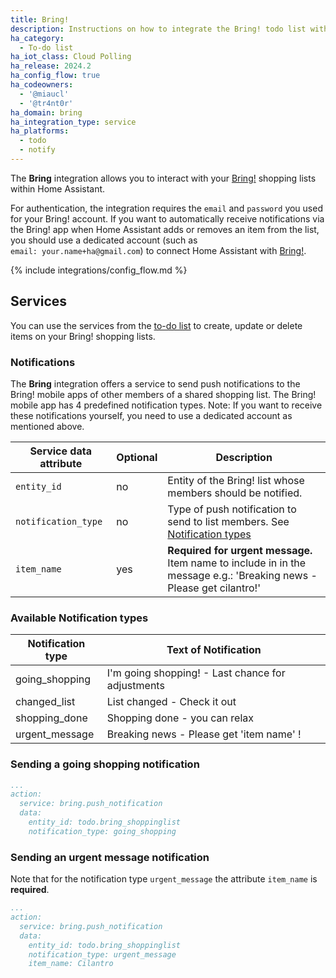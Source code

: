 ```yaml
---
title: Bring!
description: Instructions on how to integrate the Bring! todo list with Home Assistant.
ha_category:
  - To-do list
ha_iot_class: Cloud Polling
ha_release: 2024.2
ha_config_flow: true
ha_codeowners:
  - '@miaucl'
  - '@tr4nt0r'
ha_domain: bring
ha_integration_type: service
ha_platforms:
  - todo
  - notify
---
```


The **Bring** integration allows you to interact with your [Bring!](https://www.getbring.com/) shopping lists within Home Assistant.

For authentication, the integration requires the `email` and `password` you used for your Bring! account. If you want to automatically receive notifications via the Bring! app when Home Assistant adds or removes an item from the list, you should use a dedicated account (such as `email: your.name+ha@gmail.com`) to connect Home Assistant with [Bring!](https://www.getbring.com/).

{% include integrations/config_flow.md %}

## Services

You can use the services from the [to-do list](/integrations/todo/) to create, update or delete items on your Bring! shopping lists.

### Notifications

The **Bring** integration offers a service to send push notifications to the Bring! mobile apps of other members of a shared shopping list. The Bring! mobile app has 4 predefined notification types. Note: If you want to receive these notifications yourself, you need to use a dedicated account as mentioned above.

| Service data attribute | Optional | Description |
| ---------------------- | -------- | ----------- |
| `entity_id`            |       no | Entity of the Bring! list whose members should be notified.
| `notification_type`    |       no | Type of push notification to send to list members. See [Notification types](#available-notification-types)
| `item_name`            |      yes | **Required for urgent message.** Item name to include in in the message e.g.: 'Breaking news - Please get cilantro!'

### Available Notification types

| Notification type | Text of Notification |
|-------------------|-------------|
| going_shopping| I'm going shopping! - Last chance for adjustments |
| changed_list | List changed - Check it out |
| shopping_done | Shopping done - you can relax |
| urgent_message | Breaking news - Please get 'item name' ! |

### Sending a going shopping notification

```yaml
...
action:
  service: bring.push_notification
  data:
    entity_id: todo.bring_shoppinglist
    notification_type: going_shopping 
```

### Sending an urgent message notification

Note that for the notification type `urgent_message` the attribute `item_name` is **required**.

```yaml
...
action:
  service: bring.push_notification
  data:
    entity_id: todo.bring_shoppinglist
    notification_type: urgent_message
    item_name: Cilantro
```
